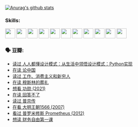 
[![Anurag's github stats](https://github-readme-stats.vercel.app/api?username=w940853815)](https://github.com/anuraghazra/github-readme-stats)

### Skills:

<code><img height="32" src="https://cdn.jsdelivr.net/npm/simple-icons@v5/icons/python.svg"></code>
<code><img height="32" src="https://cdn.jsdelivr.net/npm/simple-icons@v5/icons/javascript.svg"></code>
<code><img height="32" src="https://cdn.jsdelivr.net/npm/simple-icons@v5/icons/django.svg"></code>
<code><img height="32" src="https://cdn.jsdelivr.net/npm/simple-icons@v5/icons/flask.svg"></code>
<code><img height="32" src="https://cdn.jsdelivr.net/npm/simple-icons@v5/icons/vuetify.svg"></code>
<code><img height="32" src="https://cdn.jsdelivr.net/npm/simple-icons@v5/icons/git.svg"></code>
<code><img height="32" src="https://cdn.jsdelivr.net/npm/simple-icons@v5/icons/docker.svg"></code>
<code><img height="32" src="https://cdn.jsdelivr.net/npm/simple-icons@v5/icons/postgresql.svg"></code>
<code><img height="32" src="https://cdn.jsdelivr.net/npm/simple-icons@v5/icons/elasticsearch.svg"></code>
<code><img height="32" src="https://cdn.jsdelivr.net/npm/simple-icons@v5/icons/macos.svg"></code>
<code><img height="32" src="https://cdn.jsdelivr.net/npm/simple-icons@v5/icons/linux.svg"></code>

### 🗣 豆瓣:

<!-- DOUBAN-ACTIVITIES:START -->
- [读过 人人都懂设计模式：从生活中领悟设计模式：Python实现](https://www.douban.com/people/136069238/status/3806334005/?_i=48030621)
- [在读 论中国](https://www.douban.com/people/136069238/status/3805671678/?_i=48030621)
- [读过 工作、消费主义和新穷人](https://www.douban.com/people/136069238/status/3803834644/?_i=48030621)
- [在读 穆斯林的葬礼](https://www.douban.com/people/136069238/status/3802824932/?_i=48030621)
- [想看 功勋‎ (2021)](https://www.douban.com/people/136069238/status/3802127044/?_i=48030621)
- [在读 回答不了](https://www.douban.com/people/136069238/status/3802078489/?_i=48030621)
- [读过 普京传](https://www.douban.com/people/136069238/status/3802076688/?_i=48030621)
- [在看 大明王朝1566‎ (2007)](https://www.douban.com/people/136069238/status/3800275133/?_i=48030621)
- [看过 普罗米修斯 Prometheus‎ (2012)](https://www.douban.com/people/136069238/status/3795487470/?_i=48030621)
- [想读 财务自由第一课](https://www.douban.com/people/136069238/status/3794955007/?_i=48030621)
<!-- DOUBAN-ACTIVITIES:END -->
<!--
**w940853815/w940853815** is a ✨ _special_ ✨ repository because its `README.md` (this file) appears on your GitHub profile.

Here are some ideas to get you started:

- 🔭 I’m currently working on ...
- 🌱 I’m currently learning ...
- 👯 I’m looking to collaborate on ...
- 🤔 I’m looking for help with ...
- 💬 Ask me about ...
- 📫 How to reach me: ...
- 😄 Pronouns: ...
- ⚡ Fun fact: ...
-->
